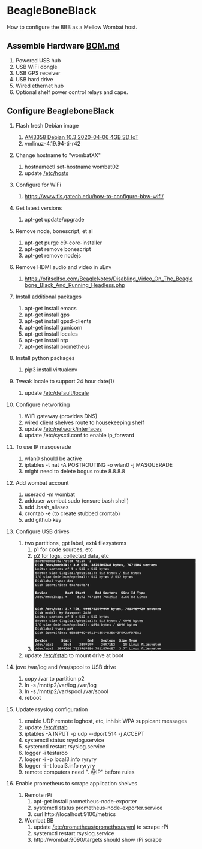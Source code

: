 # BeagleBoneBlack
How to configure the BBB as a Mellow Wombat host.

## Assemble Hardware [BOM.md](./BOM.md)
1. Powered USB hub
1. USB WiFi dongle
1. USB GPS receiver
1. USB hard drive
1. Wired ethernet hub
1. Optional shelf power control relays and cape.

## Configure BeagleboneBlack
1. Flash fresh Debian image
    1. [AM3358 Debian 10.3 2020-04-06 4GB SD IoT](https://debian.beagleboard.org/images/bone-debian-10.3-iot-armhf-2020-04-06-4gb.img.xz)
    1. vmlinuz-4.19.94-ti-r42

1.  Change hostname to "wombatXX"
    1. hostnamectl set-hostname wombat02
    1. update [/etc/hosts](https://github.com/guycole/mellow-wombat/blob/main/dox/hosts) 

1.  Configure for WiFi
    1. https://www.fis.gatech.edu/how-to-configure-bbw-wifi/

1.  Get latest versions
    1. apt-get update/upgrade

1.  Remove node, bonescript, et al
    1. apt-get purge c9-core-installer
    1. apt-get remove bonescript
    1. apt-get remove nodejs

1. Remove HDMI audio and video in uEnv
    1. https://ofitselfso.com/BeagleNotes/Disabling_Video_On_The_Beaglebone_Black_And_Running_Headless.php

1.  Install additional packages
    1. apt-get install emacs
    1. apt-get install gps
    1. apt-get install gpsd-clients
    1. apt-get install gunicorn
    1. apt-get install locales
    1. apt-get install ntp
    1. apt-get install prometheus

1.  Install python packages
    1. pip3 install virtualenv

1.  Tweak locale to support 24 hour date(1)
    1. update [/etc/default/locale](https://github.com/guycole/mellow-wombat/blob/main/dox/locale) 

1.  Configure networking
    1. WiFi gateway (provides DNS)
    1. wired client shelves route to housekeeping shelf
    1. update [/etc/network/interfaces](https://github.com/guycole/mellow-wombat/blob/main/dox/interfaces)
    1. update /etc/sysctl.conf to enable ip_forward

1.  To use IP masquerade 
    1. wlan0 should be active
    1. iptables -t nat -A POSTROUTING -o wlan0 -j MASQUERADE
    1. might need to delete bogus route 8.8.8.8

1.  Add wombat account
    1. useradd -m wombat 
    1. adduser wombat sudo (ensure bash shell)
    1. add .bash_aliases
    1. crontab -e (to create stubbed crontab)
    1. add github key

1.  Configure USB drives
    1. two partitions, gpt label, ext4 filesystems
        1. p1 for code sources, etc
        1. p2 for logs, collected data, etc
        1. ![fdisk screenshot](https://github.com/guycole/mellow-wombat/blob/main/dox/grafix/fdisk.png)
    1. update [/etc/fstab](https://github.com/guycole/mellow-wombat/blob/main/dox/fstab) to mount drive at boot

1.  jove /var/log and /var/spool to USB drive
    1. copy /var to partition p2
    1. ln -s /mnt/p2/var/log /var/log
    1. ln -s /mnt/p2/var/spool /var/spool
    1. reboot

1.  Update rsyslog configuration
    1. enable UDP remote loghost, etc, inhibit WPA suppicant messages
    1. update [/etc/fstab](https://github.com/guycole/mellow-wombat/blob/main/dox/rsyslog.conf) 
    1. iptables -A INPUT -p udp --dport 514 -j ACCEPT
    1. systemctl status rsyslog.service 
    1. systemctl restart rsyslog.service
    1. logger -i testaroo
    1. logger -i -p local3.info ryryry
    1. logger -i -t local3.info ryryry
    1. remote computers need "*.* @IP" before rules

1.  Enable prometheus to scrape application shelves
    1. Remote rPi
        1. apt-get install prometheus-node-exporter
        1. systemctl status prometheus-node-exporter.service
        1. curl http://localhost:9100/metrics
    1. Wombat BB
        1. update [/etc/prometheus/prometheus.yml](https://github.com/guycole/mellow-wombat/blob/main/dox/prometheus.yml) to scrape rPi
        1. systemctl restart rsyslog.service
        1. http://wombat:9090/targets should show rPi scrape

